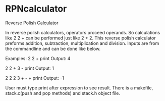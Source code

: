 # RPNcalculator
Reverse Polish Calculator

In reverse polish calculators, operators proceed operands. So calculations like 2 2 + can be performed just like 2 + 2. 
This reverse polish calculator preforms addition, subtraction, multiplication and division. Inputs are from the commandline and can be done like below. 

Examples: 
2 2 + print 
Output: 4

2 2 + 3 - print 
Output: 1

2 2 2 3 + - + print 
Output: -1

User must type print after expression to see result. 
There is a makefile, stack.c(push and pop methods) and stack.h object file.    
